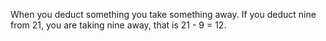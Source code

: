 When you deduct something you take something away. If you deduct nine
from 21, you are taking nine away, that is 21 - 9 = 12.
